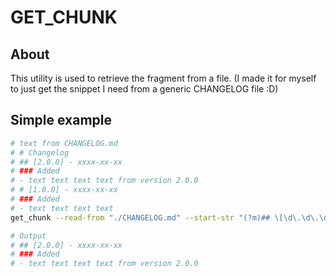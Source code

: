 # GET_CHUNK

## About

This utility is used to retrieve the fragment from a file. (I made it for myself to just get the snippet I need from a generic CHANGELOG file :D)

## Simple example

```bash
# text from CHANGELOG.md
# # Changelog
# ## [2.0.0] - xxxx-xx-xx
# ### Added
# - text text text text from version 2.0.0
# # [1.0.0] - xxxx-xx-xx
# ### Added
# - text text text text
get_chunk --read-from "./CHANGELOG.md" --start-str "(?m)## \[\d\.\d\.\d\]" --write-to "temp_changelog.md"

# Output
# ## [2.0.0] - xxxx-xx-xx
# ### Added
# - text text text text from version 2.0.0
```